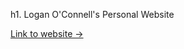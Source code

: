 h1. Logan O'Connell's Personal Website

<a href="http://loganoconnell.github.io" target="_blank">Link to website &rarr;</a>